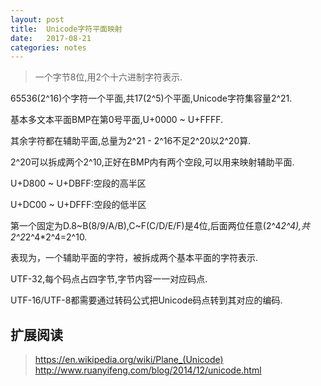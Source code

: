 ```yaml
---
layout: post
title:  Unicode字符平面映射
date:   2017-08-21
categories: notes
---
```




> 一个字节8位,用2个十六进制字符表示.

65536(2^16)个字符一个平面,共17(2^5)个平面,Unicode字符集容量2^21.

基本多文本平面BMP在第0号平面,U+0000 ~ U+FFFF.

其余字符都在辅助平面,总量为2^21 - 2^16不足2^20以2^20算.

2^20可以拆成两个2^10,正好在BMP内有两个空段,可以用来映射辅助平面.

U+D800 ~ U+DBFF:空段的高半区

U+DC00 ~ U+DFFF:空段的低半区

第一个固定为D.8~B(8/9/A/B),C~F(C/D/E/F)是4位,后面两位任意(2^4*2^4),共2^2*2^4*2^4=2^10.

表现为，一个辅助平面的字符，被拆成两个基本平面的字符表示.

UTF-32,每个码点占四字节,字节内容一一对应码点.

UTF-16/UTF-8都需要通过转码公式把Unicode码点转到其对应的编码.


## 扩展阅读

> https://en.wikipedia.org/wiki/Plane_(Unicode)
> http://www.ruanyifeng.com/blog/2014/12/unicode.html